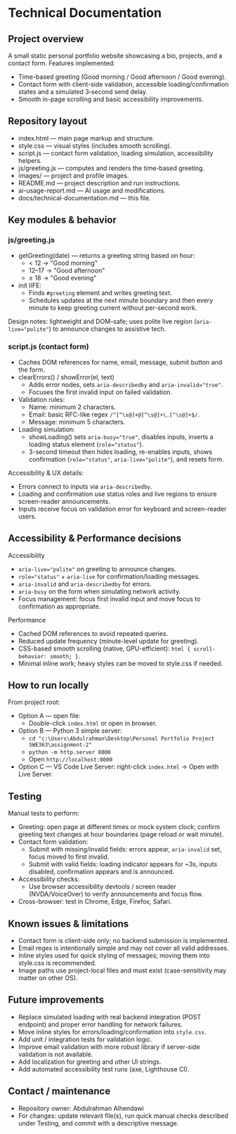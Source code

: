 # Technical Documentation

## Project overview

A small static personal portfolio website showcasing a bio, projects, and a contact form. Features implemented:

- Time-based greeting (Good morning / Good afternoon / Good evening).
- Contact form with client-side validation, accessible loading/confirmation states and a simulated 3‑second send delay.
- Smooth in-page scrolling and basic accessibility improvements.

## Repository layout

- index.html — main page markup and structure.
- style.css — visual styles (includes smooth scrolling).
- script.js — contact form validation, loading simulation, accessibility helpers.
- js/greeting.js — computes and renders the time-based greeting.
- images/ — project and profile images.
- README.md — project description and run instructions.
- ai-usage-report.md — AI usage and modifications.
- docs/technical-documentation.md — this file.

## Key modules & behavior

### js/greeting.js

- getGreeting(date) — returns a greeting string based on hour:
  - < 12 → "Good morning"
  - 12–17 → "Good afternoon"
  - ≥ 18 → "Good evening"
- init IIFE:
  - Finds `#greeting` element and writes greeting text.
  - Schedules updates at the next minute boundary and then every minute to keep greeting current without per-second work.

Design notes: lightweight and DOM-safe; uses polite live region (`aria-live="polite"`) to announce changes to assistive tech.

### script.js (contact form)

- Caches DOM references for name, email, message, submit button and the form.
- clearErrors() / showError(el, text)
  - Adds error nodes, sets `aria-describedby` and `aria-invalid="true"`.
  - Focuses the first invalid input on failed validation.
- Validation rules:
  - Name: minimum 2 characters.
  - Email: basic RFC-like regex `/^[^\s@]+@[^\s@]+\.[^\s@]+$/`.
  - Message: minimum 5 characters.
- Loading simulation:
  - showLoading() sets `aria-busy="true"`, disables inputs, inserts a loading status element (`role="status"`).
  - 3-second timeout then hides loading, re-enables inputs, shows confirmation (`role="status"`, `aria-live="polite"`), and resets form.

Accessibility & UX details:

- Errors connect to inputs via `aria-describedby`.
- Loading and confirmation use status roles and live regions to ensure screen-reader announcements.
- Inputs receive focus on validation error for keyboard and screen-reader users.

## Accessibility & Performance decisions

Accessibility

- `aria-live="polite"` on greeting to announce changes.
- `role="status"` + `aria-live` for confirmation/loading messages.
- `aria-invalid` and `aria-describedby` for errors.
- `aria-busy` on the form when simulating network activity.
- Focus management: focus first invalid input and move focus to confirmation as appropriate.

Performance

- Cached DOM references to avoid repeated queries.
- Reduced update frequency (minute-level update for greeting).
- CSS-based smooth scrolling (native, GPU-efficient): `html { scroll-behavior: smooth; }`.
- Minimal inline work; heavy styles can be moved to style.css if needed.

## How to run locally

From project root:

- Option A — open file:
  - Double-click `index.html` or open in browser.
- Option B — Python 3 simple server:
  - `cd "c:\Users\Abdulrahman\Desktop\Personal Portfolio Project SWE363\assignment-2"`
  - `python -m http.server 8000`
  - Open `http://localhost:8000`
- Option C — VS Code Live Server: right-click `index.html` → Open with Live Server.

## Testing

Manual tests to perform:

- Greeting: open page at different times or mock system clock; confirm greeting text changes at hour boundaries (page reload or wait minute).
- Contact form validation:
  - Submit with missing/invalid fields: errors appear, `aria-invalid` set, focus moved to first invalid.
  - Submit with valid fields: loading indicator appears for ~3s, inputs disabled, confirmation appears and is announced.
- Accessibility checks:
  - Use browser accessibility devtools / screen reader (NVDA/VoiceOver) to verify announcements and focus flow.
- Cross-browser: test in Chrome, Edge, Firefox, Safari.

## Known issues & limitations

- Contact form is client-side only; no backend submission is implemented.
- Email regex is intentionally simple and may not cover all valid addresses.
- Inline styles used for quick styling of messages; moving them into style.css is recommended.
- Image paths use project-local files and must exist (case-sensitivity may matter on other OS).

## Future improvements

- Replace simulated loading with real backend integration (POST endpoint) and proper error handling for network failures.
- Move inline styles for errors/loading/confirmation into `style.css`.
- Add unit / integration tests for validation logic.
- Improve email validation with more robust library if server-side validation is not available.
- Add localization for greeting and other UI strings.
- Add automated accessibility test runs (axe, Lighthouse CI).

## Contact / maintenance

- Repository owner: Abdulrahman Alhendawi
- For changes: update relevant file(s), run quick manual checks described under Testing, and commit with a descriptive message.
